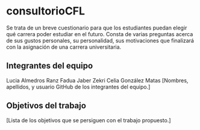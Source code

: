 # consultorioCFL
Se trata de un breve cuestionario para  que los estudiantes puedan elegir qué carrera poder estudiar en el futuro. Consta de varias preguntas acerca de sus gustos personales, su personalidad, sus motivaciones que finalizará con la asignación de una carrera universitaria. 

## Integrantes del equipo
Lucia Almedros Ranz
Fadua Jaber Zekri
Celia González Matas
[Nombres, apellidos, y usuario GitHub de los integrantes del equipo.]

## Objetivos del trabajo

[Lista de los objetivos que se persiguen con el trabajo propuesto.]
